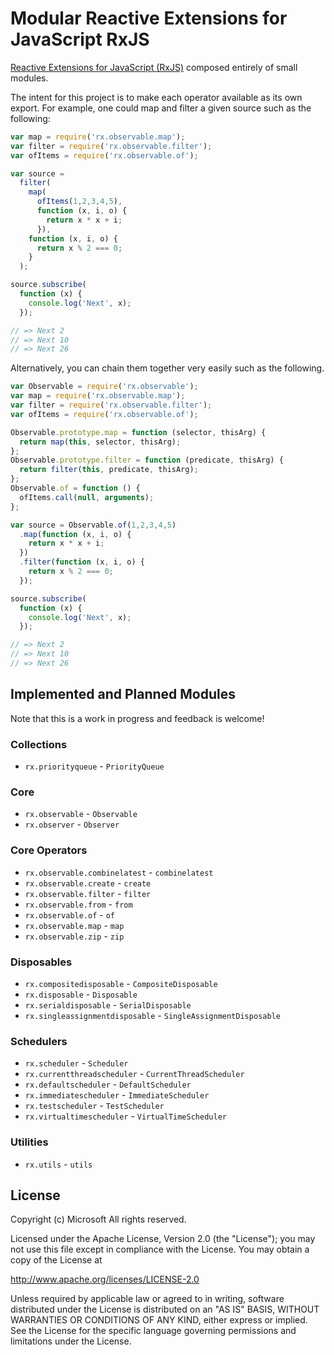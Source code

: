 # Modular Reactive Extensions for JavaScript RxJS #

[Reactive Extensions for JavaScript (RxJS)](https://github.com/Reactive-Extensions/RxJS) composed entirely of small modules.

The intent for this project is to make each operator available as its own export.  For example, one could map and filter a given source such as the following:

```js
var map = require('rx.observable.map');
var filter = require('rx.observable.filter');
var ofItems = require('rx.observable.of');

var source =
  filter(
    map(
      ofItems(1,2,3,4,5),
      function (x, i, o) {
        return x * x + i;
      }),
    function (x, i, o) {
      return x % 2 === 0;
    }
  );

source.subscribe(
  function (x) {
    console.log('Next', x);
  });

// => Next 2
// => Next 10
// => Next 26
```

Alternatively, you can chain them together very easily such as the following.
```js
var Observable = require('rx.observable');
var map = require('rx.observable.map');
var filter = require('rx.observable.filter');
var ofItems = require('rx.observable.of');

Observable.prototype.map = function (selector, thisArg) {
  return map(this, selector, thisArg);
};
Observable.prototype.filter = function (predicate, thisArg) {
  return filter(this, predicate, thisArg);
};
Observable.of = function () {
  ofItems.call(null, arguments);
};

var source = Observable.of(1,2,3,4,5)
  .map(function (x, i, o) {
    return x * x + i;
  })
  .filter(function (x, i, o) {
    return x % 2 === 0;
  });

source.subscribe(
  function (x) {
    console.log('Next', x);
  });

// => Next 2
// => Next 10
// => Next 26
```

## Implemented and Planned Modules ##

Note that this is a work in progress and feedback is welcome!

### Collections ##
- `rx.priorityqueue` - `PriorityQueue`

### Core ###
- `rx.observable` - `Observable`
- `rx.observer` - `Observer`

### Core Operators ###
- `rx.observable.combinelatest` - `combinelatest`
- `rx.observable.create` - `create`
- `rx.observable.filter` - `filter`
- `rx.observable.from` - `from`
- `rx.observable.of` - `of`
- `rx.observable.map` - `map`
- `rx.observable.zip` - `zip`

### Disposables ###
- `rx.compositedisposable` - `CompositeDisposable`
- `rx.disposable` - `Disposable`
- `rx.serialdisposable` - `SerialDisposable`
- `rx.singleassignmentdisposable` - `SingleAssignmentDisposable`

### Schedulers ###
- `rx.scheduler` - `Scheduler`
- `rx.currentthreadscheduler` - `CurrentThreadScheduler`
- `rx.defaultscheduler` - `DefaultScheduler`
- `rx.immediatescheduler` - `ImmediateScheduler`
- `rx.testscheduler` - `TestScheduler`
- `rx.virtualtimescheduler` - `VirtualTimeScheduler`

### Utilities ###
- `rx.utils` - `utils`

## License ##

Copyright (c) Microsoft  All rights reserved.

Licensed under the Apache License, Version 2.0 (the "License"); you
may not use this file except in compliance with the License. You may
obtain a copy of the License at

http://www.apache.org/licenses/LICENSE-2.0

Unless required by applicable law or agreed to in writing, software
distributed under the License is distributed on an "AS IS" BASIS,
WITHOUT WARRANTIES OR CONDITIONS OF ANY KIND, either express or
implied. See the License for the specific language governing permissions
and limitations under the License.
